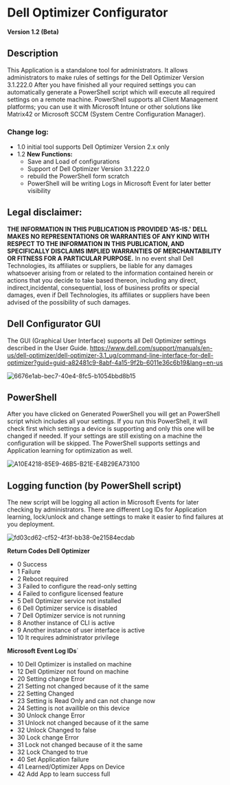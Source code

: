 # Dell Optimizer Configurator

**Version 1.2 (Beta)**

## Description
This Application is a standalone tool for administrators. It allows administrators to make rules of settings for the Dell Optimizer Version 3.1.222.0 After you have finished all your required settings you can automatically generate a PowerShell script which will execute all required settings on a remote machine. PowerShell supports all Client Management platforms; you can use it with Microsoft Intune or other solutions like Matrix42 or Microsoft SCCM (System Centre Configuration Manager). 

### Change log:
- 1.0     initial tool supports Dell Optimizer Version 2.x only 
- 1.2     **New Functions:**
    * Save and Load of configurations
    * Support of Dell Optimizer Version 3.1.222.0
    * rebuild the PowerShell form scratch
    * PowerShell will be writing Logs in Microsoft Event for later better visibility 

## Legal disclaimer:
**THE INFORMATION IN THIS PUBLICATION IS PROVIDED 'AS-IS.' DELL MAKES NO REPRESENTATIONS OR WARRANTIES OF ANY KIND WITH RESPECT TO THE INFORMATION IN THIS PUBLICATION, AND SPECIFICALLY DISCLAIMS IMPLIED WARRANTIES OF MERCHANTABILITY OR FITNESS FOR A PARTICULAR PURPOSE.**
In no event shall Dell Technologies, its affiliates or suppliers, be liable for any damages whatsoever arising from or related to the information contained herein or actions that you decide to take based thereon, including any direct, indirect,incidental, consequential, loss of business profits or special damages, even if Dell Technologies, its affiliates or suppliers have been advised of the possibility of such damages.

## Dell Configurator GUI

The GUI (Graphical User Interface) supports all Dell Optimizer settings described in the User Guide. 
https://www.dell.com/support/manuals/en-us/dell-optimizer/dell-optimizer-3.1_ug/command-line-interface-for-dell-optimizer?guid=guid-a82481c9-8abf-4a15-9f2b-6011e36c6b19&lang=en-us

![6676e1ab-bec7-40e4-8fc5-b1054bbd8b15](https://user-images.githubusercontent.com/99394991/207340102-a82347e4-82e1-4b76-9d2f-6f49be0447a9.jpg)

## PowerShell

After you have clicked on Generated PowerShell you will get an PowerShell script which includes all your settings. If you run this PowerShell, it will check first which settings a device is supporting and only this one will be changed if needed. If your settings are still existing on a machine the configuration will be skipped.  The PowerShell supports settings and Application learning for optimization as well.

![A10E4218-85E9-46B5-B21E-E4B29EA73100](https://user-images.githubusercontent.com/99394991/207343457-50fb6861-a99c-4d8e-8371-27855aabb390.GIF)


## Logging function (by PowerShell script)

The new script will be logging all action in Microsoft Events for later checking by administrators. There are different Log IDs for Application learning, lock/unlock and change settings to make it easier to find failures at you deployment.

![fd03cd62-cf52-4f3f-bb38-0e21584ecdab](https://user-images.githubusercontent.com/99394991/207339606-2d09bd01-755b-48ec-b22a-3472e78e70f4.jpg)

**Return Codes Dell Optimizer**
* 0 Success
* 1 Failure
* 2 Reboot required
* 3 Failed to configure the read-only setting
* 4 Failed to configure licensed feature
* 5 Dell Optimizer service not installed
* 6 Dell Optimizer service is disabled
* 7 Dell Optimizer service is not running
* 8 Another instance of CLI is active
* 9 Another instance of user interface is active
* 10 It requires administrator privilege

**Microsoft Event Log IDs**´
* 10 Dell Optimizer is installed on machine
* 12 Dell Optimizer not found on machine
* 20 Setting change Error
* 21 Setting not changed because of it the same
* 22 Setting Changed
* 23 Setting is Read Only and can not change now
* 24 Setting is not availible on this device
* 30 Unlock change Error
* 31 Unlock not changed because of it the same
* 32 Unlock Changed to false
* 30 Lock change Error
* 31 Lock not changed because of it the same
* 32 Lock Changed to true
* 40 Set Application failure
* 41 Learned/Optimizer Apps on Device
* 42 Add App to learn success full
